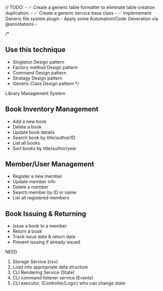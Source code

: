 // TODO: 
    - ✅ Create a generic table formatter to eliminate table creation duplication.
    - ✅ Create a generic service base class
    - ✅ Implemement Generic file system plugin
    - Apply some Automation/Code Generation via @annotations
    - 


/*
## Use this technique
 * Singleton Design pattern
 * Factory method Design pattern
 * Command Design pattern
 * Stratagy Design pattern
 * Generic Class Design pattern
 */

Library Management System
## Book Inventory Management
* Add a new book
* Delete a book
* Update book details
* Search book by title/author/ID
* List all books
* Sort books by title/author/year 
## Member/User Management
* Register a new member
* Update member info
* Delete a member
* Search member by ID or name
* List all registered members
## Book Issuing & Returning
* Issue a book to a member
* Return a book
* Track issue date & return date
* Prevent issuing if already issued

NEED 
1. Storage Service (csv)
2. Load into appropriate data structure
3. CLI Rendering Service (State)
4. CLI command listener service (Events)
5. CLI executor, (Controller/Logic) who can change state


